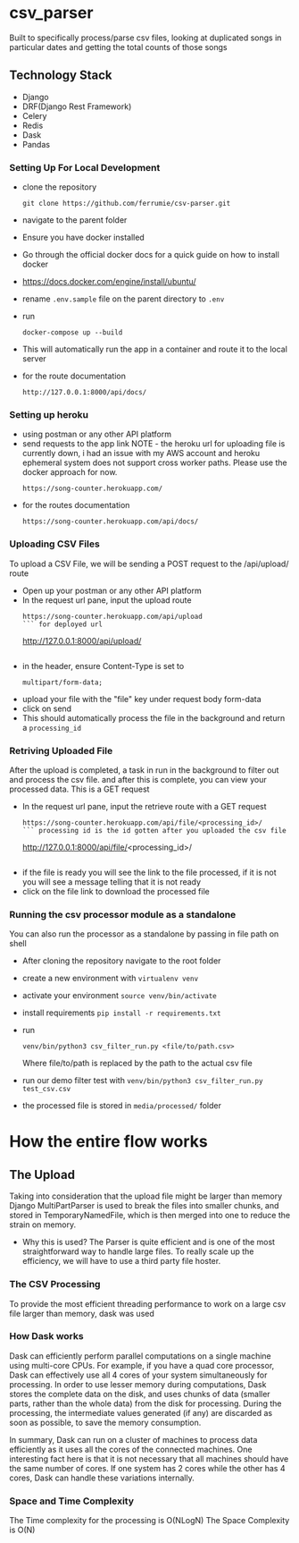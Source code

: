 # csv_parser
Built to specifically process/parse csv files, looking at duplicated songs in particular dates and getting the total counts of those songs

## Technology Stack

- Django
- DRF(Django Rest Framework)
- Celery
- Redis
- Dask
- Pandas

###  Setting Up For Local Development
- clone the repository 
    ```
    git clone https://github.com/ferrumie/csv-parser.git
    ```
- navigate to the parent folder

- Ensure you have docker installed

- Go through the official docker docs for a quick guide on how to install docker

- https://docs.docker.com/engine/install/ubuntu/

- rename `.env.sample` file on the parent directory to `.env`

- run 
    ```
    docker-compose up --build
    ```
- This will automatically run the app in a container and route it to the local server

- for the route documentation
    ```
    http://127.0.0.1:8000/api/docs/
    ```

###  Setting up heroku
- using postman or any other API platform
- send requests to the app link
NOTE - the heroku url for uploading file is currently down, i had an issue with my AWS account
    and heroku ephemeral system does not support cross worker paths. Please use the docker approach for now.
    ```
    https://song-counter.herokuapp.com/
    ```
- for the routes documentation
    ```
    https://song-counter.herokuapp.com/api/docs/
    ```

### Uploading CSV Files
To upload a CSV File, we will be sending a POST request to the /api/upload/ route
- Open up your postman or any other API platform
- In the request url pane, input the upload route
    ```
    https://song-counter.herokuapp.com/api/upload 
    ``` for deployed url
    ```
    http://127.0.0.1:8000/api/upload/
    ``` for docker user
- in the header, ensure Content-Type is set to 
    ```
    multipart/form-data;
    ```
- upload your file with the "file" key under request body form-data
- click on send
- This should automatically process the file in the background and return a `processing_id`

### Retriving Uploaded File
After the upload is completed, a task in run in the background to filter out and process the csv file. and after this is complete, you can view your processed data. This is a GET request
- In the request url pane, input the retrieve route with a GET request
    ```
    https://song-counter.herokuapp.com/api/file/<processing_id>/ 
    ``` processing id is the id gotten after you uploaded the csv file
    ```
    http://127.0.0.1:8000/api/file/<processing_id>/
    ``` for docker user
- if the file is ready you will see the link to the file processed, if it is not you will see a message telling that it is not ready
- click on the file link to download the processed file

### Running the csv processor module as a standalone
You can also run the processor as a standalone by passing in file path on shell
- After cloning the repository navigate to the root folder
- create a new environment with `virtualenv venv`
- activate your environment `source venv/bin/activate`
- install requirements `pip install -r requirements.txt`

- run 
    ```
    venv/bin/python3 csv_filter_run.py <file/to/path.csv>
    ```
    Where file/to/path is replaced by the path to the actual csv file
- run our demo filter test with
    ``` venv/bin/python3 csv_filter_run.py test_csv.csv ```

- the processed file is stored in `media/processed/` folder

# How the entire flow works

## The Upload
Taking into consideration that the upload file might be larger than memory
Django MultiPartParser is used to break the files into smaller chunks, and stored in TemporaryNamedFile, which is then merged into one to reduce the strain on memory. 
- Why this is used?
The Parser is quite efficient and is one of the most straightforward way to  handle large files. To really scale up the efficiency, we will have to use a third party file hoster.

### The CSV Processing
To provide the most efficient threading performance to work on a large csv file larger than memory, dask was used

### How Dask works
Dask can efficiently perform parallel computations on a single machine using multi-core CPUs. For example, if you have a quad core processor, Dask can effectively use all 4 cores of your system simultaneously for processing. In order to use lesser memory during computations, Dask stores the complete data on the disk, and uses chunks of data (smaller parts, rather than the whole data) from the disk for processing. During the processing, the intermediate values generated (if any) are discarded as soon as possible, to save the memory consumption.

In summary, Dask can run on a cluster of machines to process data efficiently as it uses all the cores of the connected machines. One interesting fact here is that it is not necessary that all machines should have the same number of cores. If one system has 2 cores while the other has 4 cores, Dask can handle these variations internally.

### Space and Time Complexity
The Time complexity for the processing is O(NLogN)
The Space Complexity is O(N)